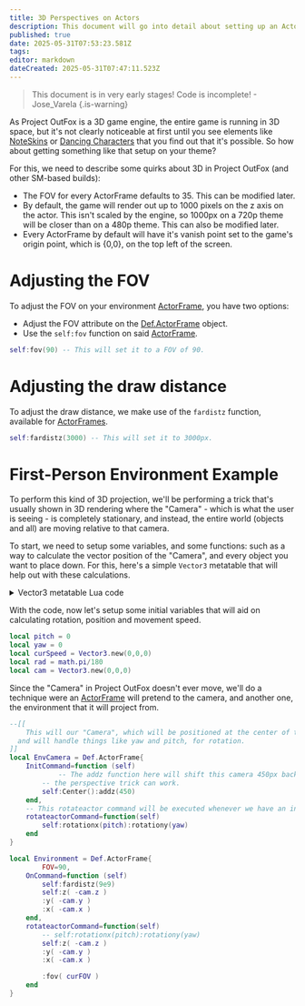 ```yaml
---
title: 3D Perspectives on Actors
description: This document will go into detail about setting up an ActorFrame to perform operations that resemble a 3D environment.
published: true
date: 2025-05-31T07:53:23.581Z
tags: 
editor: markdown
dateCreated: 2025-05-31T07:47:11.523Z
---
```


> This document is in very early stages! Code is incomplete!
> \- Jose_Varela
{.is-warning}

As Project OutFox is a 3D game engine, the entire game is running in 3D space, but it's not clearly noticeable at first until you see elements like [NoteSkins]() or [Dancing Characters]() that you find out that it's possible. So how about getting something like that setup on your theme?

For this, we need to describe some quirks about 3D in Project OutFox (and other SM-based builds):

- The FOV for every ActorFrame defaults to 35. This can be modified later.
- By default, the game will render out up to 1000 pixels on the z axis on the actor. This isn't scaled by the engine, so 1000px on a 720p theme will be closer than on a 480p theme. This can also be modified later.
- Every ActorFrame by default will have it's vanish point set to the game's origin point, which is {0,0}, on the top left of the screen.


# Adjusting the FOV

To adjust the FOV on your environment [ActorFrame](/en/dev/actors/actortypes/actorframe), you have two options:

- Adjust the FOV attribute on the [Def.ActorFrame](/en/dev/actors/actortypes/actorframe) object.
- Use the `self:fov` function on said [ActorFrame](/en/dev/actors/actortypes/actorframe).
```lua
self:fov(90) -- This will set it to a FOV of 90.
```


# Adjusting the draw distance

To adjust the draw distance, we make use of the `fardistz` function, available for [ActorFrames](/en/dev/actors/actortypes/actorframe).

```lua
self:fardistz(3000) -- This will set it to 3000px.
```

# First-Person Environment Example

To perform this kind of 3D projection, we'll be performing a trick that's usually shown in 3D rendering where the "Camera" - which is what the user is seeing - is completely stationary, and instead, the entire world (objects and all) are moving relative to that camera.

To start, we need to setup some variables, and some functions: such as a way to calculate the vector position of the "Camera", and every object you want to place down. For this, here's a simple `Vector3` metatable that will help out with these calculations.

<details>

<summary>Vector3 metatable Lua code</summary>

```lua
local function Vector3(x,y,z) end

---@class Vector3
Vector3 = {
    __add = function (a,b)
        return Vector3.new(
            a.x + b.x,
            a.y + b.y,
            a.z + b.z
        )
    end,
    __sub = function (a,b)
        return Vector3.new(
            a.x - b.x,
            a.y - b.y,
            a.z - b.z
        )
    end,
    __tostring = function (this)
        return ("{%f,%f,%f}"):format(this.x, this.y, this.z)
    end
}
Vector3.__index = Vector3

function Vector3.new(x, y, z)
    local instance = {
        x = x or 0,
        y = y or 0,
        z = z or 0,
    }
    setmetatable(instance, Vector3)
    return instance
end

function Vector3.distance(a,b)
    local sum = math.abs((a.x - b.x))^2 + math.abs((a.y - b.y))^2 + math.abs((a.z - b.z))^2
    local root = math.sqrt(sum)
    return root
end
```

</details>

With the code, now let's setup some initial variables that will aid on calculating rotation, position and movement speed.

```lua
local pitch = 0
local yaw = 0
local curSpeed = Vector3.new(0,0,0)
local rad = math.pi/180
local cam = Vector3.new(0,0,0)
```

Since the "Camera" in Project OutFox doesn't ever move, we'll do a technique were an [ActorFrame](/en/dev/actors/actortypes/actorframe) will pretend to the camera, and another one, the environment that it will project from.

```lua
--[[
	This will our "Camera", which will be positioned at the center of the screen,
  and will handle things like yaw and pitch, for rotation.
]] 
local EnvCamera = Def.ActorFrame{
    InitCommand=function (self)
    		-- The addz function here will shift this camera 450px backwards so
        -- the perspective trick can work.
        self:Center():addz(450)
    end,
    -- This rotateactor command will be executed whenever we have an input.
    rotateactorCommand=function(self)
        self:rotationx(pitch):rotationy(yaw)
    end
}

local Environment = Def.ActorFrame{
		FOV=90,
    OnCommand=function (self)
        self:fardistz(9e9)
        self:z( -cam.z )
        :y( -cam.y )
        :x( -cam.x )
    end,
    rotateactorCommand=function(self)
        -- self:rotationx(pitch):rotationy(yaw)
        self:z( -cam.z )
        :y( -cam.y )
        :x( -cam.x )

        :fov( curFOV )
    end
}
```